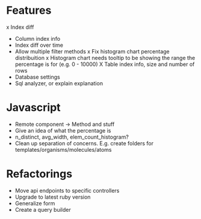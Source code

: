 # Features
x Index diff
- Column index info
- Index diff over time
- Allow multiple filter methods
x Fix histogram chart percentage distribuition
  x Histogram chart needs tooltip to be showing the range the percentage is for (e.g. 0 - 10000)
X Table index info, size and number of rows
- Database settings
- Sql analyzer, or explain explanation

# Javascript
- Remote component -> Method and stuff
- Give an idea of what the percentage is 
- n_distinct, avg_width, elem_count_histogram?
- Clean up separation of concerns. E.g. create folders for templates/organisms/molecules/atoms

# Refactorings
- Move api endpoints to specific controllers
- Upgrade to latest ruby version
- Generalize form
- Create a query builder



